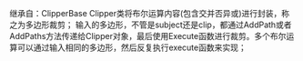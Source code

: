 继承自：ClipperBase
Clipper类将布尔运算内容(包含交并否异或)进行封装，称之为多边形裁剪；
输入的多边形，不管是subject还是clip，都通过AddPath或者AddPaths方法传递给Clipper对象，最后使用Execute函数进行裁剪。多个布尔运算可以通过输入相同的多边形，然后反复执行execute函数来实现；